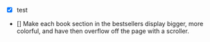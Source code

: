 - [x] test
- [] Make each book section in the bestsellers display bigger, more colorful, and have then overflow off the page with a scroller.